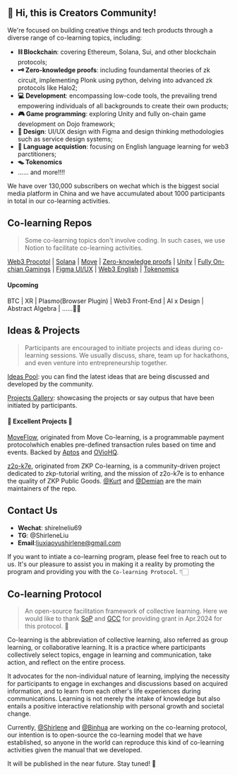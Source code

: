 ## 🥳 Hi, this is Creators Community!

We're focused on building creative things and tech products through a diverse range of co-learning topics, including:

- **⛓ Blockchain**: covering Ethereum, Solana, Sui, and other blockchain protocols;
- **🗝 Zero-knowledge proofs**: including foundamental theories of zk circuit, implementing Plonk using python, delving into advanced zk protocols like Halo2;
- **💻 Development**: encompassing low-code tools, the prevailing trend empowering individuals of all backgrounds to create their own products;
- **🎮 Game programming**: exploring Unity and fully on-chain game development on Dojo framework;
- **🎨 Design**: UI/UX design with Figma and design thinking methodologies such as service design systems;
- **💬 Language acquistion**: focusing on English language learning for web3 parctitioners;
- **🪤 Tokenomics**
- ...... and more!!!!


We have over 130,000 subscribers on wechat which is the biggest social media platform in China and we have accumulated about 1000 participants in total in our co-learning activities.


## Co-learning Repos
> Some co-learning topics don't involve coding. In such cases, we use Notion to facilitate co-learning activities. 

[Web3 Procotol](https://github.com/CreatorsDAO/web3-protocol-co-learn) | [Solana](https://github.com/CreatorsDAO/solana-co-learn) | [Move](https://github.com/CreatorsDAO/move-co-learn) | [Zero-knowledge proofs](https://learn.z2o-k7e.world/) | [Unity](https://706community.notion.site/Unity-894502bf520540a1a5baeafcfbe4a6d6) | [Fully On-chian Gamings](https://706community.notion.site/On-Chain-Gaming-1-6844e99b9a3c4bebbe74787dde87713b) | [Figma UI/UX](https://706community.notion.site/Figma-1-6ada04ba93234b90b05e0df1eddbca02?pvs=25) |  [Web3 English](https://706community.notion.site/Web3-2-f1aa5c73ac9446d0a17ff000158a4837) | [Tokenomics](https://706community.notion.site/Tokenomics-059b04e151e847729fcd3c5ae05b72a0)

#### Upcoming

BTC | XR | Plasmo(Browser Plugin) | Web3 Front-End | AI x Design | Abstract Algebra | ......🤔💭

## Ideas & Projects
> Participants are encouraged to initiate  projects and ideas during co-learning sessions. We usually discuss, share, team up for hackathons, and even venture into entrepreneurship together.


[Ideas Pool](https://github.com/orgs/CreatorsDAO/discussions/categories/ideas): you can find the latest ideas that are being discussed and developed by the community.

[Projects Gallery](https://706community.notion.site/a486cceca5b947f9a4b6da0114bf4747?v=459228c9e2a946d980f1265d5d532ccb): showcasing the projects or say outpus that have been initiated by participants.

#### 🌟 Excellent Projects 🌟

 [MoveFlow](https://github.com/Move-Flow),  originated from Move Co-learning, is a programmable payment protocolwhich enables pre-defined transaction rules based on time and events. Backed by [Aptos](https://twitter.com/Aptos) and [OVioHQ](https://twitter.com/OVioHQ).

[z2o-k7e](https://github.com/z2o-k7e), originated from ZKP Co-learning, is a community-driven project dedicated to zkp-tutorial writing, and the mission of z2o-k7e is to enhance the quality of ZKP Public Goods. [@Kurt](https://github.com/kurtpan666) and [@Demian](https://github.com/Demian101) are the main maintainers of the repo.

## Contact Us

- **Wechat**: shirelneliu69
- **TG**: @ShirleneLiu
- **Email**:liuxiaoyushirlene@gmail.com

If you want to intiate a co-learning program, please feel free to reach out to us. It's our pleasure to assist you in making it a reality by promoting the program and providing you with the `Co-learning Protocol`. 👇🏻

## Co-learning Protocol
> An open-source facilitation framework of collective learning. Here we would like to thank [SoP](https://summerofprotocols.com/) and [GCC](https://www.gccofficial.org/) for providing grant in Apr.2024 for this protocol. 👐

Co-learning is the abbreviation of collective learning, also referred as group learning, or collaborative learning. It is a practice where participants collectively select topics, engage in learning and communication, take action, and reflect on the entire process.

It advocates for the non-individual nature of learning, implying the necessity for participants to engage in exchanges and discussions based on acquired information, and to learn from each other's life experiences during communications. Learning is not merely the intake of knowledge but also entails a positive interactive relationship with personal growth and societal change.

Currently, [@Shirlene](https://twitter.com/shirleneliu69) and [@Binhua](https://twitter.com/Binhua6) are working on the co-learning protocol, our intention is to open-source the co-learning model that we have established, so anyone in the world can reproduce this kind of co-learning activities given the manual that we developed. 

It will be published in the near future. Stay tuned! 🚀


